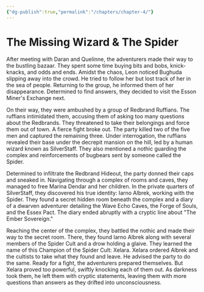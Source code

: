 ```yaml
---
{"dg-publish":true,"permalink":"/chapters/chapter-4/"}
---
```


# The Missing Wizard & The Spider

After meeting with Daran and Quelinne, the adventurers made their way to the bustling bazaar. They spent some time buying bits and bobs, knick-knacks, and odds and ends. Amidst the chaos, Leon noticed Bughuda slipping away into the crowd. He tried to follow her but lost track of her in the sea of people. Returning to the group, he informed them of her disappearance. Determined to find answers, they decided to visit the Esson Miner's Exchange next.

On their way, they were ambushed by a group of Redbrand Ruffians. The ruffians intimidated them, accusing them of asking too many questions about the Redbrands. They threatened to take their belongings and force them out of town. A fierce fight broke out. The party killed two of the five men and captured the remaining three. Under interrogation, the ruffians revealed their base under the decrepit mansion on the hill, led by a human wizard known as SilverStaff. They also mentioned a nothic guarding the complex and reinforcements of bugbears sent by someone called the Spider.

Determined to infiltrate the Redbrand Hideout, the party donned their caps and sneaked in. Navigating through a complex of rooms and caves, they managed to free Marina Dendar and her children. In the private quarters of SilverStaff, they discovered his true identity: Iarno Albrek, working with the Spider. They found a secret hidden room beneath the complex and a diary of a dwarven adventurer detailing the Wave Echo Caves, the Forge of Souls, and the Essex Pact. The diary ended abruptly with a cryptic line about "The Ember Sovereign."

Reaching the center of the complex, they battled the nothic and made their way to the secret room. There, they found Iarno Albrek along with several members of the Spider Cult and a drow holding a glaive. They learned the name of this Champion of the Spider Cult: Xelara. Xelara ordered Albrek and the cultists to take what they found and leave. He advised the party to do the same. Ready for a fight, the adventurers prepared themselves. But Xelara proved too powerful, swiftly knocking each of them out. As darkness took them, he left them with cryptic statements, leaving them with more questions than answers as they drifted into unconsciousness.
